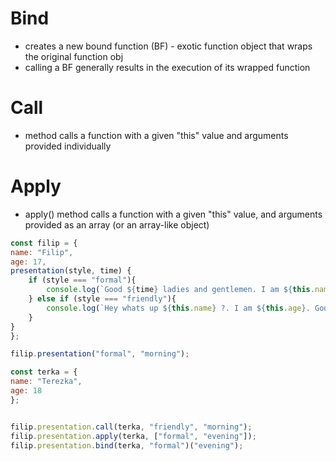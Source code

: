 
# Bind
* creates a new bound function (BF) - exotic function object that wraps the original function obj
*  calling a BF generally results in the execution of its wrapped function

# Call
* method calls a function with a given "this" value and arguments provided individually


# Apply
* apply() method calls a function with a given "this" value, and arguments provided as an array (or an array-like object)


```javascript
const filip = {
name: "Filip",
age: 17,
presentation(style, time) {
    if (style === "formal"){
        console.log(`Good ${time} ladies and gentlemen. I am ${this.name} and I am ${this.age} years old.` );
    } else if (style === "friendly"){
        console.log(`Hey whats up ${this.name} ?. I am ${this.age}. Good ${time}`);
    }
}
};

filip.presentation("formal", "morning");

const terka = {
name: "Terezka",
age: 18
};


filip.presentation.call(terka, "friendly", "morning");
filip.presentation.apply(terka, ["formal", "evening"]);
filip.presentation.bind(terka, "formal")("evening");
```
